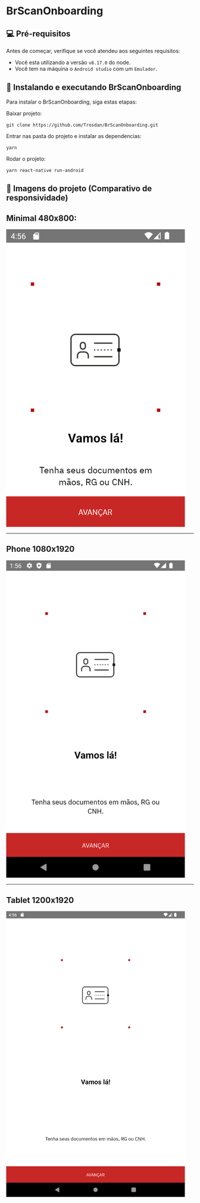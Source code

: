 # BrScanOnboarding

## 💻 Pré-requisitos

Antes de começar, verifique se você atendeu aos seguintes requisitos:

<!---Estes são apenas requisitos de exemplo. Adicionar, duplicar ou remover conforme necessário--->

- Você esta utilizando a versão `v8.17.0` do node.
- Você tem na máquina o `Android studio` com um `Emulador`.

## 🚀 Instalando e executando BrScanOnboarding

Para instalar o BrScanOnboarding, siga estas etapas:

Baixar projeto:

```
git clone https://github.com/Trosdan/BrScanOnboarding.git
```

Entrar nas pasta do projeto e instalar as dependencias:

```
yarn
```

Rodar o projeto:

```
yarn react-native run-android
```

## 📱 Imagens do projeto (Comparativo de responsividade)

## Minimal 480x800:

<img src="./_readme_assets/small_intro.png" width="480">

---

## Phone 1080x1920

<img src="./_readme_assets/medium_intro.png" width="480">

---

## Tablet 1200x1920

<img src="./_readme_assets/large_intro.png" width="480">
